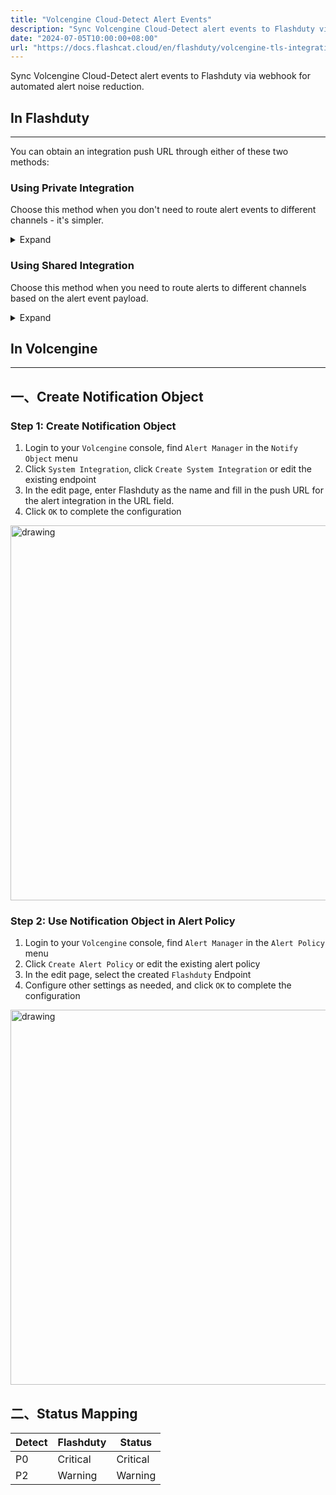 ```yaml
---
title: "Volcengine Cloud-Detect Alert Events"
description: "Sync Volcengine Cloud-Detect alert events to Flashduty via webhook for automated alert noise reduction"
date: "2024-07-05T10:00:00+08:00"
url: "https://docs.flashcat.cloud/en/flashduty/volcengine-tls-integration-guide"
---
```


Sync Volcengine Cloud-Detect alert events to Flashduty via webhook for automated alert noise reduction.

<div class="hide">

## In Flashduty
---
You can obtain an integration push URL through either of these two methods:

### Using Private Integration

Choose this method when you don't need to route alert events to different channels - it's simpler.

<details>
  <summary>Expand</summary>
  
  1. Go to the Flashduty console, select **Channel**, and enter a channel's details page
  2. Select the **Integrations** tab, click **Add Integration** to enter the integration page
  3. Choose **Volcengine Detect** integration and click **Save** to generate a card
  4. Click the generated card to view the **Push URL**, copy it for later use, and you're done
  
</details>

### Using Shared Integration

Choose this method when you need to route alerts to different channels based on the alert event payload.

<details>
  <summary>Expand</summary>
  
  1. Go to the Flashduty console, select **Integration Center=>Alert Events** to enter the integration selection page
  2. Select **Volcengine Detect** integration:
        - **Integration Name**: Define a name for this integration
  3. Configure the default route and select the corresponding channel (after the integration is created, you can go to `Route` to configure more routing rules)
  4. Click **Save** and copy the newly generated **push URL** for later use
  5. Done
    
</details>
</div>

## In Volcengine
---

<div class="md-block">

## 一、Create Notification Object

### Step 1: Create Notification Object
1. Login to your `Volcengine` console, find `Alert Manager` in the `Notify Object` menu
2. Click `System Integration`, click `Create System Integration` or edit the existing endpoint
3. In the edit page, enter Flashduty as the name and fill in the <span class='integration_url'>push URL</span> for the alert integration in the URL field.
5. Click `OK` to complete the configuration

<img alt="drawing" width="600" src="https://download.flashcat.cloud/flashduty/doc/zh/fd/volcengine-1.png" />

### Step 2: Use Notification Object in Alert Policy
1. Login to your `Volcengine` console, find `Alert Manager` in the `Alert Policy` menu
2. Click `Create Alert Policy` or edit the existing alert policy
3. In the edit page, select the created `Flashduty` Endpoint
4. Configure other settings as needed, and click `OK` to complete the configuration

<img alt="drawing" width="600" src="https://download.flashcat.cloud/flashduty/doc/zh/fd/volcengine-2.png" />

</dev>

## 二、Status Mapping

<div class="md-block">

| Detect |  Flashduty | Status |
| ---------- | -------- | ---- |
| P0  | Critical | Critical|
| P2   | Warning  |  Warning|

</div>


